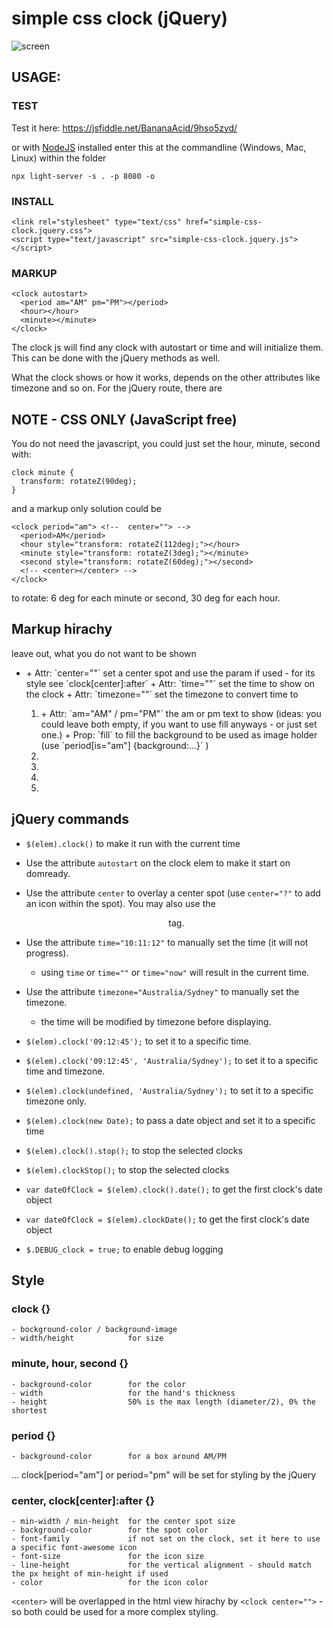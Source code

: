 # simple css clock  (jQuery)


![screen](https://user-images.githubusercontent.com/1894723/50827062-c628b480-133d-11e9-921f-1959abb9225e.png)

## USAGE:

### TEST
Test it here: https://jsfiddle.net/BananaAcid/9hso5zyd/

or with [NodeJS](https://nodejs.org/) installed enter this at the commandline (Windows, Mac, Linux) within the folder
```
npx light-server -s . -p 8080 -o
```

### INSTALL

```
<link rel="stylesheet" type="text/css" href="simple-css-clock.jquery.css">
<script type="text/javascript" src="simple-css-clock.jquery.js"></script>
```

### MARKUP
```
<clock autostart>
  <period am="AM" pm="PM"></period>
  <hour></hour>
  <minute></minute>
</clock>
```

The clock js will find any clock with autostart or time and will initialize them. This can be done with the jQuery methods as well.

What the clock shows or how it works, depends on the other attributes like timezone and so on. For the jQuery route, there are 



## NOTE - CSS ONLY (JavaScript free)
 You do not need the javascript, you could just set the hour, minute, second with:
```
clock minute {
  transform: rotateZ(90deg);
}
```
and a markup only solution could be
```
<clock period="am"> <!--  center=""> -->
  <period>AM</period>
  <hour style="transform: rotateZ(112deg);"></hour>
  <minute style="transform: rotateZ(3deg);"></minute>
  <second style="transform: rotateZ(60deg);"></second>
  <!-- <center></center> -->
</clock>
```
to rotate: 6 deg for each minute or second, 30 deg for each hour.

## Markup hirachy
leave out, what you do not want to be shown
- <clock>
    + Attr: `center=""`         set a center spot and use the param if used - for its  style see `clock[center]:after`
    + Attr: `time=""`           set the time to show on the clock
    + Attr: `timezone=""`       set the timezone to convert time to

	1. <period>
	    + Attr: `am="AM" / pm="PM"`           the am or pm text to show (ideas: you could leave both empty, if you want to use fill anyways - or just set one.)
	    + Prop: `fill`              to fill the background to be used as image holder (use `period[is="am"] {background:...}` )

	2. <hour>
	3. <minute>
	4. <second>
	5. <center>

## jQuery commands
- `$(elem).clock()` to make it run with the current time
- Use the attribute `autostart` on the clock elem to make it start on domready. 
- Use the attribute `center` to overlay a center spot (use `center="?"` to add an icon within the spot). You may also use the <center> tag.
- Use the attribute `time="10:11:12"` to manually set the time (it will not progress).
   - using `time` or `time=""` or `time="now"` will result in the current time.
- Use the attribute `timezone="Australia/Sydney"` to manually set the timezone.
   - the time will be modified by timezone before displaying.

- `$(elem).clock('09:12:45');` to set it to a specific time.
- `$(elem).clock('09:12:45', 'Australia/Sydney');` to set it to a specific time and timezone.
- `$(elem).clock(undefined, 'Australia/Sydney');` to set it to a specific timezone only.
- `$(elem).clock(new Date);`   to pass a date object and set it to a specific time

- `$(elem).clock().stop();` to stop the selected clocks
- `$(elem).clockStop();`    to stop the selected clocks

- `var dateOfClock = $(elem).clock().date();`  to get the first clock's date object
- `var dateOfClock = $(elem).clockDate();`     to get the first clock's date object

- `$.DEBUG_clock = true;` to enable debug logging

## Style

### clock {}

    - bockground-color / background-image
    - width/height            for size
 
### minute, hour, second {}

    - background-color        for the color
    - width                   for the hand's thickness
    - height                  50% is the max length (diameter/2), 0% the shortest

### period {}

    - background-color        for a box around AM/PM

... clock[period="am"] or period="pm" will be set for styling by the jQuery

### center, clock[center]:after {}

    - min-width / min-height  for the center spot size
    - background-color        for the spot color
    - font-family             if not set on the clock, set it here to use a specific font-awesome icon
    - font-size               for the icon size
    - line-height             for the vertical alignment - should match the px height of min-height if used
    - color                   for the icon color

`<center>` will be overlapped in the html view hirachy by `<clock center="">` - so both could be used for a more complex styling.